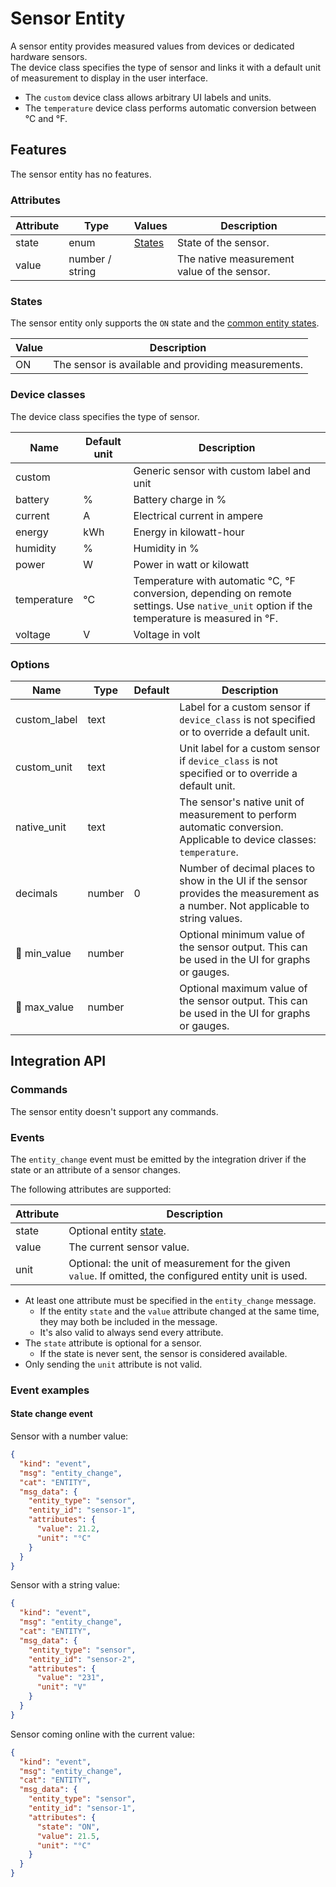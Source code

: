 # Sensor Entity

A sensor entity provides measured values from devices or dedicated hardware sensors.  
The device class specifies the type of sensor and links it with a default unit of measurement to display in the user
interface.

- The `custom` device class allows arbitrary UI labels and units.
- The `temperature` device class performs automatic conversion between °C and °F.

## Features

The sensor entity has no features.

### Attributes

| Attribute | Type            | Values            | Description                                 |
|-----------|-----------------|-------------------|---------------------------------------------|
| state     | enum            | [States](#states) | State of the sensor.                        |
| value     | number / string |                   | The native measurement value of the sensor. |

### States

The sensor entity only supports the `ON` state and the [common entity states](README.md#states). 

| Value | Description                                         |
|-------|-----------------------------------------------------|
| ON    | The sensor is available and providing measurements. |

### Device classes

The device class specifies the type of sensor.

| Name        | Default unit | Description                                                                                                                                |
|-------------|--------------|--------------------------------------------------------------------------------------------------------------------------------------------|
| custom      |              | Generic sensor with custom label and unit                                                                                                  |
| battery     | %            | Battery charge in %                                                                                                                        |
| current     | A            | Electrical current in ampere                                                                                                               |
| energy      | kWh          | Energy in kilowatt-hour                                                                                                                    |
| humidity    | %            | Humidity in %                                                                                                                              |
| power       | W            | Power in watt or kilowatt                                                                                                                  |
| temperature | °C           | Temperature with automatic °C, °F conversion, depending on remote settings. Use `native_unit` option if the temperature is measured in °F. |
| voltage     | V            | Voltage in volt                                                                                                                            |

### Options

| Name         | Type   | Default | Description                                                                                                                     |
|--------------|--------|---------|---------------------------------------------------------------------------------------------------------------------------------|
| custom_label | text   |         | Label for a custom sensor if `device_class` is not specified or to override a default unit.                                     |
| custom_unit  | text   |         | Unit label for a custom sensor if `device_class` is not specified or to override a default unit.                                |
| native_unit  | text   |         | The sensor's native unit of measurement to perform automatic conversion. Applicable to device classes: `temperature`.           |
| decimals     | number | 0       | Number of decimal places to show in the UI if the sensor provides the measurement as a number. Not applicable to string values. |
| 🚧 min_value | number |         | Optional minimum value of the sensor output. This can be used in the UI for graphs or gauges.                                   |
| 🚧 max_value | number |         | Optional maximum value of the sensor output. This can be used in the UI for graphs or gauges.                                   |

## Integration API

### Commands

The sensor entity doesn't support any commands.

### Events

The `entity_change` event must be emitted by the integration driver if the state or an attribute of a sensor changes.

The following attributes are supported:

| Attribute | Description                                                                                              |
|-----------|----------------------------------------------------------------------------------------------------------|
| state     | Optional entity [state](#states).                                                                        |
| value     | The current sensor value.                                                                                |
| unit      | Optional: the unit of measurement for the given `value`. If omitted, the configured entity unit is used. |

- At least one attribute must be specified in the `entity_change` message.
  - If the entity `state` and the `value` attribute changed at the same time, they may both be included in the message.
  - It's also valid to always send every attribute.
- The `state` attribute is optional for a sensor.
  - If the state is never sent, the sensor is considered available.
- Only sending the `unit` attribute is not valid.

### Event examples

#### State change event

Sensor with a number value:

```json
{
  "kind": "event",
  "msg": "entity_change",
  "cat": "ENTITY",
  "msg_data": {
    "entity_type": "sensor",
    "entity_id": "sensor-1",
    "attributes": {
      "value": 21.2,
      "unit": "°C"
    }
  }
}
```

Sensor with a string value:

```json
{
  "kind": "event",
  "msg": "entity_change",
  "cat": "ENTITY",
  "msg_data": {
    "entity_type": "sensor",
    "entity_id": "sensor-2",
    "attributes": {
      "value": "231",
      "unit": "V"
    }
  }
}
```

Sensor coming online with the current value:

```json
{
  "kind": "event",
  "msg": "entity_change",
  "cat": "ENTITY",
  "msg_data": {
    "entity_type": "sensor",
    "entity_id": "sensor-1",
    "attributes": {
      "state": "ON",
      "value": 21.5,
      "unit": "°C"
    }
  }
}
```

